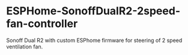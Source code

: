 # ESPHome-SonoffDualR2-2speed-fan-controller
Sonoff Dual R2 with custom ESPhome firmware for steering of 2 speed ventilation fan.
